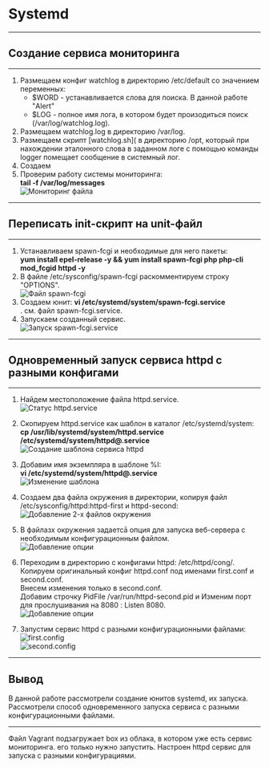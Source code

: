 # **Systemd**
___________________________________________
## **Создание сервиса мониторинга**
___________________________________________
1. Размещаем конфиг watchlog в директорию /etc/default со значением переменных:
   - $WORD - устанавливается слова для поиска. В данной работе "Alert"
   - $LOG - полное имя лога, в котором будет произодиться поиск (/var/log/watchlog.log).
2. Размещаем watchlog.log в директорию /var/log.
3. Размещаем скрипт [watchlog.sh]( в директорию /opt, который при нахождении эталонного слова в заданном логе
с помощью команды logger помещает сообщение в системный лог.
4. Создаем
2. Проверим работу системы мониторинга:<br>
**tail -f /var/log/messages**<br>
![Мониторинг файла](картинки/6.png)<br>
_____________________________________________________________________
## **Переписать init-скрипт на unit-файл**
_____________________________________________________________________
1. Устанавливаем spawn-fcgi и необходимые для него пакеты:<br>
**yum install epel-release -y && yum install spawn-fcgi php php-cli mod_fcgid httpd -y**
2. В файле /etc/sysconfig/spawn-fcgi раскомментируем строку "OPTIONS".<br>
![Файл spawn-fcgi](картинки/7.png)<br>
3. Создаем юнит: **vi /etc/systemd/system/spawn-fcgi.service**<br>.
см. файл spawn-fcgi.service. <br>
4. Запускаем созданный сервис. <br>
![Запуск spawn-fcgi.service](картинки/8.png)<br>
______________________________________________
## **Одновременный запуск сервиса httpd с разными конфигами**
______________________________________________
1. Найдем местоположение файла httpd.service.<br>
![Статус httpd.service](картинки/10.png)<br>

2. Скопируем httpd.service как шаблон в каталог /etc/systemd/system:<br>
**cp /usr/lib/systemd/system/httpd.service /etc/systemd/system/httpd@.service**<br>
![Создание шаблона сервиса httpd](картинки/12.png)

3.  Добавим имя экземпляра  в шаблоне %I:<br>
 **vi /etc/systemd/system/httpd\@.service**<br>
 ![Изменение шаблона](картинки/13.png)

4.  Создаем два файла окружения в директории, копируя файл /etc/sysconfig/httpd:httpd-first и httpd-second:<br>
![Добавление 2-х файлов окружения](картинки/14.png)

5. В файлазх окружения задаетсā опция для запуска веб-сервера с необходимым конфигурационным файлом.<br> 
![Добавление опции](картинки/15.png)<br>

6. Переходим в директорию с конфигами httpd: /etc/httpd/cong/.<br>
Копируем оригинальный конфиг httpd.conf под именами  first.conf и second.conf. <br>
Внесем изменения только в second.conf. <br>
Добавим строчку PidFile /var/run/httpd-second.pid и Изменим порт для прослушивания на 8080 : Listen 8080. <br>
![Добавление опции](картинки/16.png)<br>
7. Запустим сервис httpd с разными конфигурационными файлами:<br>
![first.config](картинки/17.png)<br>
![second.config](картинки/18.png)<br>
____________________________________________
## **Вывод**
В данной работе рассмотрели создание юнитов systemd, их запуска. Рассмотрели способ одновременного запуска сервиса с разными конфигурационными файлами.
_____________________________________________
Файл Vagrant подзагружает box из облака, в котором уже есть сервис мониторинга. его только нужно запустить.
Настроен httpd сервис для запуска с разными конфигурациями.

